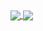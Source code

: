 <a href="https://github.com/anuraghazra/github-readme-stats">
  <img align="center" src="https://github-readme-stats.vercel.app/api?username=fabiofilz&theme=dracula&hide_title=true&disable_animations=true&count_private=true" />
</a>
<a href="https://github.com/anuraghazra/convoychat">
  <img align="center" src="https://github-readme-stats.vercel.app/api/top-langs/?username=fabiofilz&theme=dracula&layout=compact" />
</a>
